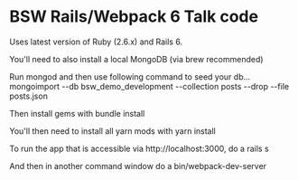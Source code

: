 # BSW Rails/Webpack 6 Talk code

Uses latest version of Ruby (2.6.x) and Rails 6.

You'll need to also install a local MongoDB (via brew recommended)

Run mongod and then use following command to seed your db...
  mongoimport --db bsw_demo_development --collection posts --drop --file posts.json

Then install gems with
  bundle install

You'll then need to install all yarn mods with
  yarn install

To run the app that is accessible via http://localhost:3000, do a
  rails s

And then in another command window do a 
  bin/webpack-dev-server
